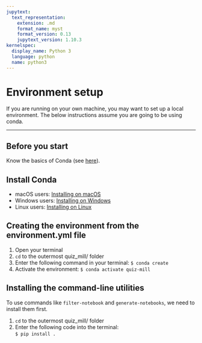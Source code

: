```yaml
---
jupytext:
  text_representation:
    extension: .md
    format_name: myst
    format_version: 0.13
    jupytext_version: 1.10.3
kernelspec:
  display_name: Python 3
  language: python
  name: python3
---
```


# Environment setup
If you are running on your own machine, you may want to set up a local environment. The below instructions assume you are going to be using conda.

---
## Before you start
Know the basics of Conda (see [here](https://docs.conda.io/en/latest/)).

## Install Conda
- macOS users: [Installing on macOS](https://docs.conda.io/projects/conda/en/latest/user-guide/install/macos.html)
- Windows users: [Installing on Windows](https://docs.conda.io/projects/conda/en/latest/user-guide/install/windows.html)
- Linux users: [Installing on Linux](https://docs.conda.io/projects/conda/en/latest/user-guide/install/linux.html)

## Creating the environment from the environment.yml file
1. Open your terminal
2. `cd` to the outermost quiz_mill/ folder
3. Enter the following command in your terminal: ```$ conda create```
4. Activate the environment: ```$ conda activate quiz-mill``` 

## Installing the command-line utilities
To use commands like `filter-notebook` and `generate-notebooks`, we need to install them first.

1. `cd` to the outermost quiz_mill/ folder
2. Enter the following code into the terminal:  
```$ pip install .```
